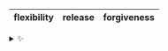 | flexibility | release | forgiveness |
| :---------: | :-----: | :---------: |

<details>
  <summary>✨</summary>
  These words are chosen at random each day. New words will appear here tomorrow morning.
</details>
